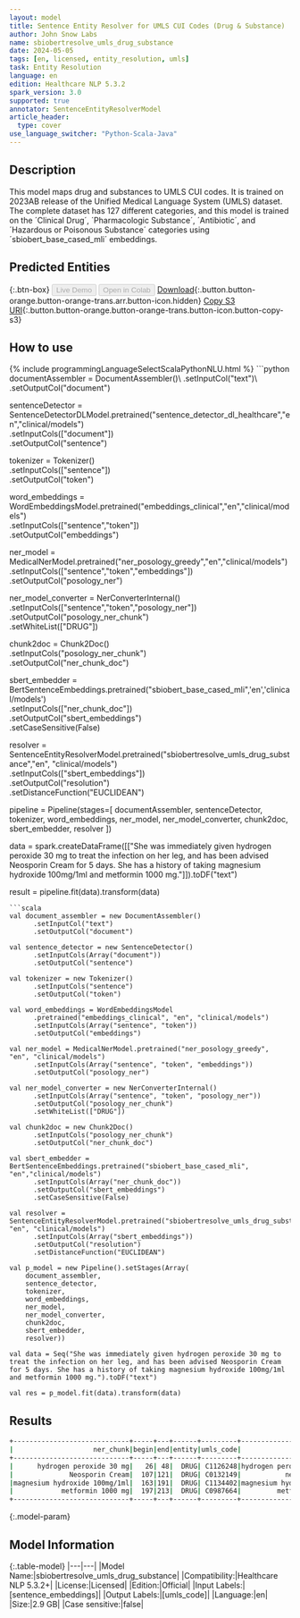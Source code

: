 ```yaml
---
layout: model
title: Sentence Entity Resolver for UMLS CUI Codes (Drug & Substance)
author: John Snow Labs
name: sbiobertresolve_umls_drug_substance
date: 2024-05-05
tags: [en, licensed, entity_resolution, umls]
task: Entity Resolution
language: en
edition: Healthcare NLP 5.3.2
spark_version: 3.0
supported: true
annotator: SentenceEntityResolverModel
article_header:
  type: cover
use_language_switcher: "Python-Scala-Java"
---
```


## Description

This model maps drug and substances to UMLS CUI codes. It is trained on 2023AB release of the Unified Medical Language System (UMLS) dataset. The complete dataset has 127 different categories, and this model is trained on the ´Clinical Drug´, ´Pharmacologic Substance´, ´Antibiotic´, and ´Hazardous or Poisonous Substance´ categories using ´sbiobert_base_cased_mli´ embeddings.

## Predicted Entities



{:.btn-box}
<button class="button button-orange" disabled>Live Demo</button>
<button class="button button-orange" disabled>Open in Colab</button>
[Download](https://s3.amazonaws.com/auxdata.johnsnowlabs.com/clinical/models/sbiobertresolve_umls_drug_substance_en_5.3.2_3.0_1714943326590.zip){:.button.button-orange.button-orange-trans.arr.button-icon.hidden}
[Copy S3 URI](s3://auxdata.johnsnowlabs.com/clinical/models/sbiobertresolve_umls_drug_substance_en_5.3.2_3.0_1714943326590.zip){:.button.button-orange.button-orange-trans.button-icon.button-copy-s3}

## How to use



<div class="tabs-box" markdown="1">
{% include programmingLanguageSelectScalaPythonNLU.html %}
```python
documentAssembler = DocumentAssembler()\
    .setInputCol("text")\
    .setOutputCol("document")

sentenceDetector = SentenceDetectorDLModel.pretrained("sentence_detector_dl_healthcare","en","clinical/models")\
    .setInputCols(["document"])\
    .setOutputCol("sentence")

tokenizer = Tokenizer()\
    .setInputCols(["sentence"])\
    .setOutputCol("token")

word_embeddings = WordEmbeddingsModel.pretrained("embeddings_clinical","en","clinical/models")\
    .setInputCols(["sentence","token"])\
    .setOutputCol("embeddings")

ner_model = MedicalNerModel.pretrained("ner_posology_greedy","en","clinical/models")\
    .setInputCols(["sentence","token","embeddings"])\
    .setOutputCol("posology_ner")

ner_model_converter = NerConverterInternal()\
    .setInputCols(["sentence","token","posology_ner"])\
    .setOutputCol("posology_ner_chunk")\
    .setWhiteList(["DRUG"])

chunk2doc = Chunk2Doc()\
    .setInputCols("posology_ner_chunk")\
    .setOutputCol("ner_chunk_doc")

sbert_embedder = BertSentenceEmbeddings.pretrained("sbiobert_base_cased_mli",'en','clinical/models')\
    .setInputCols(["ner_chunk_doc"])\
    .setOutputCol("sbert_embeddings")\
    .setCaseSensitive(False)

resolver = SentenceEntityResolverModel.pretrained("sbiobertresolve_umls_drug_substance","en", "clinical/models") \
     .setInputCols(["sbert_embeddings"]) \
     .setOutputCol("resolution")\
     .setDistanceFunction("EUCLIDEAN")

pipeline = Pipeline(stages=[
    documentAssembler,
    sentenceDetector,
    tokenizer,
    word_embeddings,
    ner_model,
    ner_model_converter,
    chunk2doc,
    sbert_embedder,
    resolver
])


data = spark.createDataFrame([["She was immediately given hydrogen peroxide 30 mg to treat the infection on her leg, and has been advised Neosporin Cream for 5 days. She has a history of taking magnesium hydroxide 100mg/1ml and metformin 1000 mg."]]).toDF("text")

result = pipeline.fit(data).transform(data)
```
```scala
val document_assembler = new DocumentAssembler()
      .setInputCol("text")
      .setOutputCol("document")

val sentence_detector = new SentenceDetector()
      .setInputCols(Array("document"))
      .setOutputCol("sentence")

val tokenizer = new Tokenizer()
      .setInputCols("sentence")
      .setOutputCol("token")

val word_embeddings = WordEmbeddingsModel
      .pretrained("embeddings_clinical", "en", "clinical/models")
      .setInputCols(Array("sentence", "token"))
      .setOutputCol("embeddings")

val ner_model = MedicalNerModel.pretrained("ner_posology_greedy", "en", "clinical/models")
      .setInputCols(Array("sentence", "token", "embeddings"))
      .setOutputCol("posology_ner")

val ner_model_converter = new NerConverterInternal()
      .setInputCols(Array("sentence", "token", "posology_ner"))
      .setOutputCol("posology_ner_chunk")
      .setWhiteList(["DRUG"])

val chunk2doc = new Chunk2Doc()
      .setInputCols("posology_ner_chunk")
      .setOutputCol("ner_chunk_doc")

val sbert_embedder = BertSentenceEmbeddings.pretrained("sbiobert_base_cased_mli", "en","clinical/models")
      .setInputCols(Array("ner_chunk_doc"))
      .setOutputCol("sbert_embeddings")
      .setCaseSensitive(False)
    
val resolver = SentenceEntityResolverModel.pretrained("sbiobertresolve_umls_drug_substance", "en", "clinical/models")
      .setInputCols(Array("sbert_embeddings"))
      .setOutputCol("resolution")
      .setDistanceFunction("EUCLIDEAN")

val p_model = new Pipeline().setStages(Array(
    document_assembler,
    sentence_detector,
    tokenizer,
    word_embeddings,
    ner_model,
    ner_model_converter,
    chunk2doc,
    sbert_embedder,
    resolver))
    
val data = Seq("She was immediately given hydrogen peroxide 30 mg to treat the infection on her leg, and has been advised Neosporin Cream for 5 days. She has a history of taking magnesium hydroxide 100mg/1ml and metformin 1000 mg.").toDF("text")  

val res = p_model.fit(data).transform(data)
```
</div>

## Results

```bash
+-----------------------------+-----+---+------+---------+--------------------------+------------------------------------------------------------+------------------------------------------------------------+
|                    ner_chunk|begin|end|entity|umls_code|             resolved_text|                                               all_k_results|                                           all_k_resolutions|
+-----------------------------+-----+---+------+---------+--------------------------+------------------------------------------------------------+------------------------------------------------------------+
|      hydrogen peroxide 30 mg|   26| 48|  DRUG| C1126248|hydrogen peroxide 30 mg/ml|C1126248:::C0304655:::C1605252:::C0304656:::C1154260:::C2...|hydrogen peroxide 30 mg/ml:::hydrogen peroxide solution 3...|
|              Neosporin Cream|  107|121|  DRUG| C0132149|           neosporin cream|C0132149:::C0358174:::C0357999:::C0307085:::C0698810:::C0...|neosporin cream:::nystan cream:::nystadermal cream:::nupe...|
|magnesium hydroxide 100mg/1ml|  163|191|  DRUG| C1134402|magnesium hydroxide 100 mg|C1134402:::C1126785:::C4317023:::C4051486:::C4047137:::C1...|magnesium hydroxide 100 mg:::magnesium hydroxide 100 mg/m...|
|            metformin 1000 mg|  197|213|  DRUG| C0987664|         metformin 1000 mg|C0987664:::C2719784:::C0978482:::C2719786:::C4282269:::C2...|metformin 1000 mg:::metformin hydrochloride 1000 mg:::met...|
+-----------------------------+-----+---+------+---------+--------------------------+------------------------------------------------------------+------------------------------------------------------------+

```

{:.model-param}
## Model Information

{:.table-model}
|---|---|
|Model Name:|sbiobertresolve_umls_drug_substance|
|Compatibility:|Healthcare NLP 5.3.2+|
|License:|Licensed|
|Edition:|Official|
|Input Labels:|[sentence_embeddings]|
|Output Labels:|[umls_code]|
|Language:|en|
|Size:|2.9 GB|
|Case sensitive:|false|